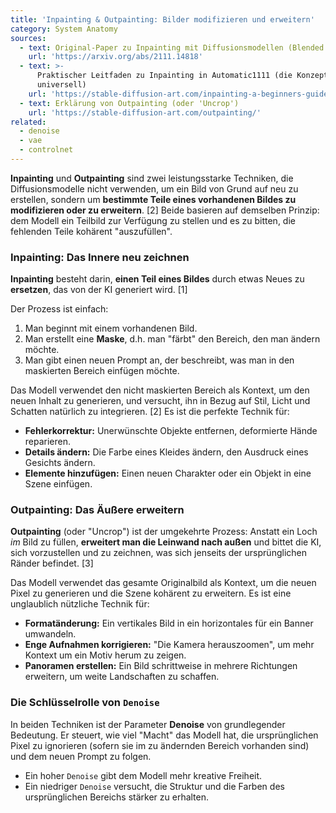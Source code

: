 ```yaml
---
title: 'Inpainting & Outpainting: Bilder modifizieren und erweitern'
category: System Anatomy
sources:
  - text: Original-Paper zu Inpainting mit Diffusionsmodellen (Blended Diffusion)
    url: 'https://arxiv.org/abs/2111.14818'
  - text: >-
      Praktischer Leitfaden zu Inpainting in Automatic1111 (die Konzepte sind
      universell)
    url: 'https://stable-diffusion-art.com/inpainting-a-beginners-guide/'
  - text: Erklärung von Outpainting (oder 'Uncrop')
    url: 'https://stable-diffusion-art.com/outpainting/'
related:
  - denoise
  - vae
  - controlnet
---
```


**Inpainting** und **Outpainting** sind zwei leistungsstarke Techniken, die Diffusionsmodelle nicht verwenden, um ein Bild von Grund auf neu zu erstellen, sondern um **bestimmte Teile eines vorhandenen Bildes zu modifizieren oder zu erweitern**. [2] Beide basieren auf demselben Prinzip: dem Modell ein Teilbild zur Verfügung zu stellen und es zu bitten, die fehlenden Teile kohärent "auszufüllen".

### Inpainting: Das Innere neu zeichnen

**Inpainting** besteht darin, **einen Teil eines Bildes** durch etwas Neues zu **ersetzen**, das von der KI generiert wird. [1]

Der Prozess ist einfach:
1.  Man beginnt mit einem vorhandenen Bild.
2.  Man erstellt eine **Maske**, d.h. man "färbt" den Bereich, den man ändern möchte.
3.  Man gibt einen neuen Prompt an, der beschreibt, was man in den maskierten Bereich einfügen möchte.

Das Modell verwendet den nicht maskierten Bereich als Kontext, um den neuen Inhalt zu generieren, und versucht, ihn in Bezug auf Stil, Licht und Schatten natürlich zu integrieren. [2] Es ist die perfekte Technik für:
- **Fehlerkorrektur:** Unerwünschte Objekte entfernen, deformierte Hände reparieren.
- **Details ändern:** Die Farbe eines Kleides ändern, den Ausdruck eines Gesichts ändern.
- **Elemente hinzufügen:** Einen neuen Charakter oder ein Objekt in eine Szene einfügen.

### Outpainting: Das Äußere erweitern

**Outpainting** (oder "Uncrop") ist der umgekehrte Prozess: Anstatt ein Loch *im* Bild zu füllen, **erweitert man die Leinwand nach außen** und bittet die KI, sich vorzustellen und zu zeichnen, was sich jenseits der ursprünglichen Ränder befindet. [3]

Das Modell verwendet das gesamte Originalbild als Kontext, um die neuen Pixel zu generieren und die Szene kohärent zu erweitern. Es ist eine unglaublich nützliche Technik für:
- **Formatänderung:** Ein vertikales Bild in ein horizontales für ein Banner umwandeln.
- **Enge Aufnahmen korrigieren:** "Die Kamera herauszoomen", um mehr Kontext um ein Motiv herum zu zeigen.
- **Panoramen erstellen:** Ein Bild schrittweise in mehrere Richtungen erweitern, um weite Landschaften zu schaffen.

### Die Schlüsselrolle von `Denoise`

In beiden Techniken ist der Parameter **Denoise** von grundlegender Bedeutung. Er steuert, wie viel "Macht" das Modell hat, die ursprünglichen Pixel zu ignorieren (sofern sie im zu ändernden Bereich vorhanden sind) und dem neuen Prompt zu folgen.
- Ein hoher `Denoise` gibt dem Modell mehr kreative Freiheit.
- Ein niedriger `Denoise` versucht, die Struktur und die Farben des ursprünglichen Bereichs stärker zu erhalten.
